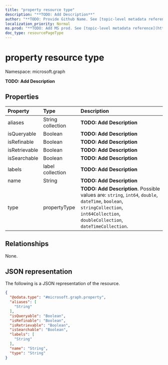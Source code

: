 ```yaml
---
title: "property resource type"
description: "**TODO: Add Description**"
author: "**TODO: Provide Github Name. See [topic-level metadata reference](https://msgo.azurewebsites.net/add/document/guidelines/metadata.html#topic-level-metadata)**"
localization_priority: Normal
ms.prod: "**TODO: Add MS prod. See [topic-level metadata reference](https://msgo.azurewebsites.net/add/document/guidelines/metadata.html#topic-level-metadata)**"
doc_type: resourcePageType
---
```


# property resource type

Namespace: microsoft.graph



**TODO: Add Description**

## Properties
|Property|Type|Description|
|:---|:---|:---|
|aliases|String collection|**TODO: Add Description**|
|isQueryable|Boolean|**TODO: Add Description**|
|isRefinable|Boolean|**TODO: Add Description**|
|isRetrievable|Boolean|**TODO: Add Description**|
|isSearchable|Boolean|**TODO: Add Description**|
|labels|label collection|**TODO: Add Description**|
|name|String|**TODO: Add Description**|
|type|propertyType|**TODO: Add Description**. Possible values are: `string`, `int64`, `double`, `dateTime`, `boolean`, `stringCollection`, `int64Collection`, `doubleCollection`, `dateTimeCollection`.|

## Relationships
None.

## JSON representation
The following is a JSON representation of the resource.
<!-- {
  "blockType": "resource",
  "@odata.type": "microsoft.graph.property"
}
-->
``` json
{
  "@odata.type": "#microsoft.graph.property",
  "aliases": [
    "String"
  ],
  "isQueryable": "Boolean",
  "isRefinable": "Boolean",
  "isRetrievable": "Boolean",
  "isSearchable": "Boolean",
  "labels": [
    "String"
  ],
  "name": "String",
  "type": "String"
}
```

